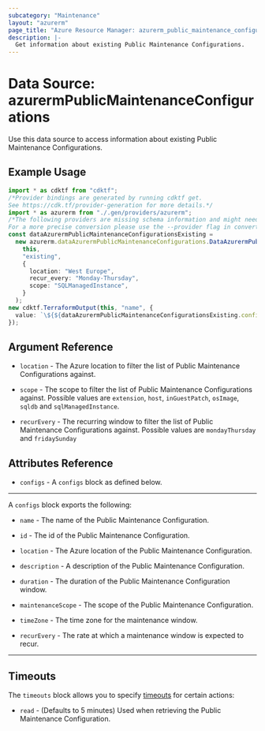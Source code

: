 ```yaml
---
subcategory: "Maintenance"
layout: "azurerm"
page_title: "Azure Resource Manager: azurerm_public_maintenance_configurations"
description: |-
  Get information about existing Public Maintenance Configurations.
---
```


# Data Source: azurermPublicMaintenanceConfigurations

Use this data source to access information about existing Public Maintenance Configurations.

## Example Usage

```typescript
import * as cdktf from "cdktf";
/*Provider bindings are generated by running cdktf get.
See https://cdk.tf/provider-generation for more details.*/
import * as azurerm from "./.gen/providers/azurerm";
/*The following providers are missing schema information and might need manual adjustments to synthesize correctly: azurerm.
For a more precise conversion please use the --provider flag in convert.*/
const dataAzurermPublicMaintenanceConfigurationsExisting =
  new azurerm.dataAzurermPublicMaintenanceConfigurations.DataAzurermPublicMaintenanceConfigurations(
    this,
    "existing",
    {
      location: "West Europe",
      recur_every: "Monday-Thursday",
      scope: "SQLManagedInstance",
    }
  );
new cdktf.TerraformOutput(this, "name", {
  value: `\${${dataAzurermPublicMaintenanceConfigurationsExisting.configs.fqn}[0].name}`,
});

```

## Argument Reference

*   `location` - The Azure location to filter the list of Public Maintenance Configurations against.

*   `scope` - The scope to filter the list of Public Maintenance Configurations against. Possible values are `extension`, `host`, `inGuestPatch`, `osImage`, `sqldb` and `sqlManagedInstance`.

*   `recurEvery` - The recurring window to filter the list of Public Maintenance Configurations against. Possible values are `mondayThursday` and `fridaySunday`

## Attributes Reference

* `configs` - A `configs` block as defined below.

***

A `configs` block exports the following:

*   `name` - The name of the Public Maintenance Configuration.

*   `id` - The id of the Public Maintenance Configuration.

*   `location` - The Azure location of the Public Maintenance Configuration.

*   `description` - A description of the Public Maintenance Configuration.

*   `duration` - The duration of the Public Maintenance Configuration window.

*   `maintenanceScope` - The scope of the Public Maintenance Configuration.

*   `timeZone` - The time zone for the maintenance window.

*   `recurEvery` - The rate at which a maintenance window is expected to recur.

***

## Timeouts

The `timeouts` block allows you to specify [timeouts](https://www.terraform.io/language/resources/syntax#operation-timeouts) for certain actions:

* `read` - (Defaults to 5 minutes) Used when retrieving the Public Maintenance Configuration.
